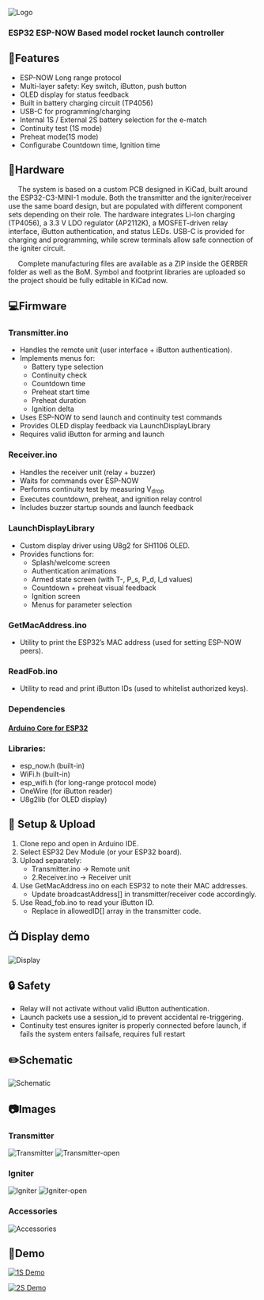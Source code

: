 
![Logo](https://i.imgur.com/6l9BcB3.png)


### ESP32 ESP-NOW Based model rocket launch controller


## 🤌Features

- ESP-NOW Long range protocol
- Multi-layer safety: Key switch, iButton, push button
- OLED display for status feedback
- Built in battery charging circuit (TP4056)
- USB-C for programming/charging
- Internal 1S / External 2S battery selection for the e-match
- Continuity test (1S mode)
- Preheat mode(1S mode)
- Configurabe Countdown time, Ignition time
## 🔧Hardware

&nbsp;&nbsp;&nbsp;&nbsp;&nbsp;The system is based on a custom PCB designed in KiCad, built around the ESP32-C3-MINI-1 module. Both the transmitter and the igniter/receiver use the same board design, but are populated with different component sets depending on their role. The
hardware integrates Li-Ion charging (TP4056), a 3.3 V LDO regulator (AP2112K), a MOSFET-driven relay interface, iButton authentication, and status LEDs. USB-C is provided for charging and programming, while screw terminals allow safe connection of the igniter circuit.

&nbsp;&nbsp;&nbsp;&nbsp;&nbsp;Complete manufacturing files are available as a ZIP inside the GERBER folder as well as the BoM. Symbol and footprint libraries are uploaded so the project should be fully editable in KiCad now.

## 💻Firmware
### Transmitter.ino
- Handles the remote unit (user interface + iButton authentication).
- Implements menus for:
    - Battery type selection
    - Continuity check
    - Countdown time
    - Preheat start time
    - Preheat duration
    - Ignition delta
- Uses ESP-NOW to send launch and continuity test commands
- Provides OLED display feedback via LaunchDisplayLibrary
- Requires valid iButton for arming and launch
### Receiver.ino
- Handles the receiver unit (relay + buzzer)
- Waits for commands over ESP-NOW
- Performs continuity test by measuring V<sub>drop<sub>
- Executes countdown, preheat, and ignition relay control
- Includes buzzer startup sounds and launch feedback
### LaunchDisplayLibrary
- Custom display driver using U8g2 for SH1106 OLED.
- Provides functions for:
    - Splash/welcome screen
    - Authentication animations
    - Armed state screen (with T-, P_s, P_d, I_d values)
    - Countdown + preheat visual feedback
    - Ignition screen
    - Menus for parameter selection
### GetMacAddress.ino
- Utility to print the ESP32’s MAC address (used for setting ESP-NOW peers).
### ReadFob.ino
- Utility to read and print iButton IDs (used to whitelist authorized keys).
### Dependencies
#### [Arduino Core for ESP32](https://github.com/espressif/arduino-esp32)
### Libraries:
- esp_now.h (built-in)
- WiFi.h (built-in)
- esp_wifi.h (for long-range protocol mode)
- OneWire (for iButton reader)
- U8g2lib (for OLED display)
## 🚀 Setup & Upload
1. Clone repo and open in Arduino IDE.
2. Select ESP32 Dev Module (or your ESP32 board).
3. Upload separately:
    - Transmitter.ino → Remote unit
    - 2.Receiver.ino → Receiver unit
4. Use GetMacAddress.ino on each ESP32 to note their MAC addresses.
    - Update broadcastAddress[] in transmitter/receiver code accordingly.
5. Use Read_fob.ino to read your iButton ID.
    - Replace in allowedID[] array in the transmitter code.
## 📺 Display demo
![Display](CODE/LaunchDisplayLibrary/test/LaunchDisplayLibrary-demo.gif)

## 🔒 Safety

- Relay will not activate without valid iButton authentication.
- Launch packets use a session_id to prevent accidental re-triggering.
- Continuity test ensures igniter is properly connected before launch, if fails the system enters failsafe, requires full restart
## ✏️Schematic

![Schematic](Pictures/Schematic.svg)


## 📷Images

### Transmitter
![Transmitter](Pictures/Transmitter.jpg)
![Transmitter-open](Pictures/Transmitter-open.jpg)

### Igniter
![Igniter](Pictures/Igniter.jpg)
![Igniter-open](Pictures/Igniter-open.jpg)

### Accessories
![Accessories](Pictures/accessories.jpg)

## 🎥Demo

[![1S Demo](https://img.youtube.com/vi/6urxjE-0fT8/maxresdefault.jpg)](https://youtu.be/6urxjE-0fT8)

[![2S Demo](https://img.youtube.com/vi/g8prIVViN2I/maxresdefault.jpg)](https://youtu.be/g8prIVViN2I)

